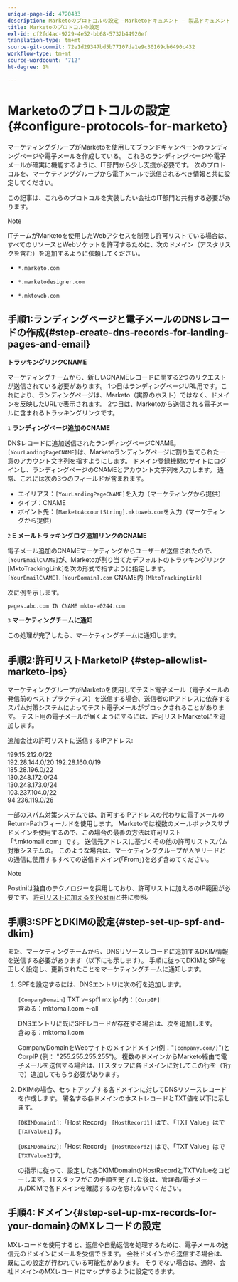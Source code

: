 ```yaml
---
unique-page-id: 4720433
description: Marketoのプロトコルの設定 —Marketoドキュメント — 製品ドキュメント
title: Marketoのプロトコルの設定
exl-id: cf2fd4ac-9229-4e52-bb68-5732b44920ef
translation-type: tm+mt
source-git-commit: 72e1d29347bd5b77107da1e9c30169cb6490c432
workflow-type: tm+mt
source-wordcount: '712'
ht-degree: 1%

---
```


# Marketoのプロトコルの設定{#configure-protocols-for-marketo}

マーケティンググループがMarketoを使用してブランドキャンペーンのランディングページや電子メールを作成している。 これらのランディングページや電子メールが確実に機能するように、IT部門から少し支援が必要です。 次のプロトコルを、マーケティンググループから電子メールで送信されるべき情報と共に設定してください。

この記事は、これらのプロトコルを実装したい会社のIT部門と共有する必要があります。

>[!NOTE]
>
>ITチームがMarketoを使用したWebアクセスを制限し許可リストている場合は、すべてのリソースとWebソケットを許可するために、次のドメイン（アスタリスクを含む）を追加するように依頼してください。

* `*.marketo.com`

* `*.marketodesigner.com`

* `*.mktoweb.com`

## 手順1:ランディングページと電子メールのDNSレコードの作成{#step-create-dns-records-for-landing-pages-and-email}

**トラッキングリンクCNAME**

マーケティングチームから、新しいCNAMEレコードに関する2つのリクエストが送信されている必要があります。 1つ目はランディングページURL用です。これにより、ランディングページは、Marketo（実際のホスト）ではなく、ドメインを反映したURLで表示されます。 2つ目は、Marketoから送信される電子メールに含まれるトラッキングリンクです。

`1` **ランディングページ追加のCNAME**

DNSレコードに追加送信されたランディングページCNAME。`[YourLandingPageCNAME]`は、Marketoランディングページに割り当てられた一意のアカウント文字列を指すようにします。 ドメイン登録機関のサイトにログインし、ランディングページのCNAMEとアカウント文字列を入力します。 通常、これには次の3つのフィールドが含まれます。

* エイリアス：`[YourLandingPageCNAME]`を入力（マーケティングから提供）
* タイプ：CNAME
* ポイント先：`[MarketoAccountString].mktoweb.com`を入力（マーケティングから提供）

`2` **E メールトラッキングログ追加リンクのCNAME**

電子メール追加のCNAMEマーケティングからユーザーが送信されたので、`[YourEmailCNAME]`が、Marketoが割り当てたデフォルトのトラッキングリンク[MktoTrackingLink]を次の形式で指すように指定します。\
`[YourEmailCNAME].[YourDomain].com` CNAME内  `[MktoTrackingLink]`

次に例を示します。

`pages.abc.com IN CNAME mkto-a0244.com`

`3` **マーケティングチームに通知**

この処理が完了したら、マーケティングチームに通知します。

## 手順2:許可リストMarketoIP {#step-allowlist-marketo-ips}

マーケティンググループがMarketoを使用してテスト電子メール（電子メールの発信前のベストプラクティス）を送信する場合、送信者のIPアドレスに依存するスパム対策システムによってテスト電子メールがブロックされることがあります。 テスト用の電子メールが届くようにするには、許可リストMarketoにを追加します。

追加会社の許可リストに送信するIPアドレス:

199.15.212.0/22\
192.28.144.0/20
192.28.160.0/19\
185.28.196.0/22\
130.248.172.0/24\
130.248.173.0/24\
103.237.104.0/22\
94.236.119.0/26

一部のスパム対策システムでは、許可するIPアドレスの代わりに電子メールのReturn-Pathフィールドを使用します。 Marketoでは複数のメールボックスサブドメインを使用するので、この場合の最善の方法は許可リスト「*.mktomail.com」です。 送信元アドレスに基づくその他の許可リストスパム対策システムの。 このような場合は、マーケティンググループが人やリードとの通信に使用するすべての送信ドメイン(「From」)を必ず含めてください。

>[!NOTE]
>
>Postiniは独自のテクノロジーを採用しており、許可リストに加えるのIP範囲が必要です。 [許可リストに加えるをPostini](https://nation.marketo.com/docs/DOC-1066)と共に参照。

## 手順3:SPFとDKIMの設定{#step-set-up-spf-and-dkim}

また、マーケティングチームから、DNSリソースレコードに追加するDKIM情報を送信する必要があります（以下にも示します）。 手順に従ってDKIMとSPFを正しく設定し、更新されたことをマーケティングチームに通知します。

1. SPFを設定するには、DNSエントリに次の行を追加します。

   `[CompanyDomain]` TXT v=spf1 mx ip4内：`[CorpIP]`\
   含める：mktomail.com ～all

   DNSエントリに既にSPFレコードが存在する場合は、次を追加します。\
   含める：mktomail.com

   CompanyDomainをWebサイトのメインドメイン(例：&quot;`(company.com/)`&quot;)とCorpIP (例： &quot;255.255.255.255&quot;)。 複数のドメインからMarketo経由で電子メールを送信する場合は、ITスタッフに各ドメインに対してこの行を（1行で）追加してもらう必要があります。

1. DKIMの場合、セットアップする各ドメインに対してDNSリソースレコードを作成します。 署名する各ドメインのホストレコードとTXT値を以下に示します。

   `[DKIMDomain1]`:「Host Record」 `[HostRecord1]` はで、「TXT Value」はで `[TXTValue1]`す。

   `[DKIMDomain2]`:「Host Record」 `[HostRecord2]` はで、「TXT Value」はで `[TXTValue2]`す。

   [](/help/marketo/product-docs/email-marketing/deliverability/set-up-a-custom-dkim-signature.md)の指示に従って、設定した各DKIMDomainのHostRecordとTXTValueをコピーします。 ITスタッフがこの手順を完了した後は、管理者/電子メール/DKIMで各ドメインを確認するのを忘れないでください。

## 手順4:ドメイン{#step-set-up-mx-records-for-your-domain}のMXレコードの設定

MXレコードを使用すると、返信や自動返信を処理するために、電子メールの送信元のドメインにメールを受信できます。 会社ドメインから送信する場合は、既にこの設定が行われている可能性があります。 そうでない場合は、通常、会社ドメインのMXレコードにマップするように設定できます。
